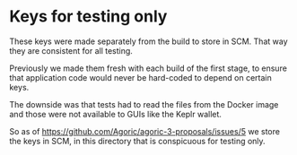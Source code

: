 # Keys for testing only

These keys were made separately from the build to store in SCM. That way they are consistent for all testing.

Previously we made them fresh with each build of the first stage, to ensure that application code would never be hard-coded to depend on certain keys.

The downside was that tests had to read the files from the Docker image and those were not available to GUIs like the Keplr wallet.

So as of https://github.com/Agoric/agoric-3-proposals/issues/5 we store the keys in SCM, in this directory that is conspicuous for testing only.
